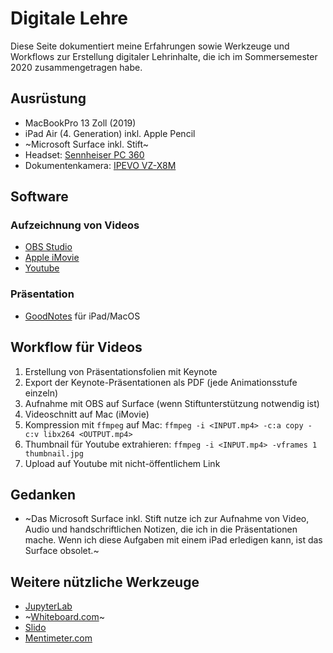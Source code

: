 # Digitale Lehre

Diese Seite dokumentiert meine Erfahrungen sowie Werkzeuge und Workflows zur Erstellung digitaler Lehrinhalte, die ich im Sommersemester 2020 zusammengetragen habe.

## Ausrüstung
- MacBookPro 13 Zoll (2019)
- iPad Air (4. Generation) inkl. Apple Pencil
- ~Microsoft Surface inkl. Stift~
- Headset: [Sennheiser PC 360](https://amzn.to/2TdXJ6f)
- Dokumentenkamera: [IPEVO VZ-X8M](https://www.ipevo.com/products/vz-x)

## Software
### Aufzeichnung von Videos
- [OBS Studio](https://obsproject.com/de/)
- [Apple iMovie](https://www.apple.com/de/imovie/)
- [Youtube](https://youtube.com)
### Präsentation
- [GoodNotes](https://www.goodnotes.com) für iPad/MacOS

## Workflow für Videos
1. Erstellung von Präsentationsfolien mit Keynote
2. Export der Keynote-Präsentationen als PDF (jede Animationsstufe einzeln)
3. Aufnahme mit OBS auf Surface (wenn Stiftunterstützung notwendig ist)
4. Videoschnitt auf Mac (iMovie)
5. Kompression mit `ffmpeg` auf Mac: `ffmpeg -i <INPUT.mp4> -c:a copy -c:v libx264 <OUTPUT.mp4>`
6. Thumbnail für Youtube extrahieren: `ffmpeg -i <INPUT.mp4> -vframes 1 thumbnail.jpg`
7. Upload auf Youtube mit nicht-öffentlichem Link

## Gedanken
- ~Das Microsoft Surface inkl. Stift nutze ich zur Aufnahme von Video, Audio und handschriftlichen Notizen, die ich in die Präsentationen mache. Wenn ich diese Aufgaben mit einem iPad erledigen kann, ist das Surface obsolet.~

## Weitere nützliche Werkzeuge
- [JupyterLab](https://jupyter.org)
- ~[Whiteboard.com](https://witeboard.com/)~
- [Slido](https://www.sli.do/de)
- [Mentimeter.com](https://www.mentimeter.com)
